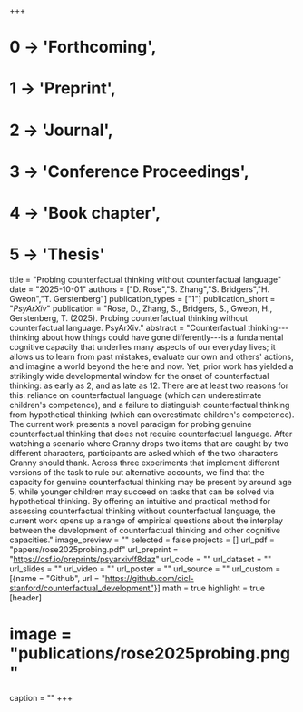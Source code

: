 +++
# 0 -> 'Forthcoming',
# 1 -> 'Preprint',
# 2 -> 'Journal',
# 3 -> 'Conference Proceedings',
# 4 -> 'Book chapter',
# 5 -> 'Thesis'

title = "Probing counterfactual thinking without counterfactual language"
date = "2025-10-01"
authors = ["D. Rose","S. Zhang","S. Bridgers","H. Gweon","T. Gerstenberg"]
publication_types = ["1"]
publication_short = "_PsyArXiv_"
publication = "Rose, D., Zhang, S., Bridgers, S., Gweon, H., Gerstenberg, T. (2025). Probing counterfactual thinking without counterfactual language. PsyArXiv."
abstract = "Counterfactual thinking---thinking about how things could have gone differently---is a fundamental cognitive capacity that underlies many aspects of our everyday lives; it allows us to learn from past mistakes, evaluate our own and others' actions, and imagine a world beyond the here and now. Yet, prior work has yielded a strikingly wide developmental window for the onset of counterfactual thinking: as early as 2, and as late as 12. There are at least two reasons for this: reliance on counterfactual language (which can underestimate children's competence), and a failure to distinguish counterfactual thinking from hypothetical thinking (which can overestimate children's competence). The current work presents a novel paradigm for probing genuine counterfactual thinking that does not require counterfactual language. After watching a scenario where Granny drops two items that are caught by two different characters, participants are asked which of the two characters Granny should thank. Across three experiments that implement different versions of the task to rule out alternative accounts, we find that the capacity for genuine counterfactual thinking may be present by around age 5, while younger children may succeed on tasks that can be solved via hypothetical thinking. By offering an intuitive and practical method for assessing counterfactual thinking without counterfactual language, the current work opens up a range of empirical questions about the interplay between the development of counterfactual thinking and other cognitive capacities."
image_preview = ""
selected = false
projects = []
url_pdf = "papers/rose2025probing.pdf"
url_preprint = "https://osf.io/preprints/psyarxiv/f8daz"
url_code = ""
url_dataset = ""
url_slides = ""
url_video = ""
url_poster = ""
url_source = ""
url_custom = [{name = "Github", url = "https://github.com/cicl-stanford/counterfactual_development"}]
math = true
highlight = true
[header]
# image = "publications/rose2025probing.png"
caption = ""
+++